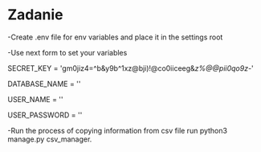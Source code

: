 # Zadanie
-Create .env file for env variables and place it in the settings root

-Use next form to set your variables

SECRET_KEY = 'gm0jiz4=^b&y9b^1xz@bji)!@co0iiceeg&_z%@@pii0qo9z-_'

DATABASE_NAME = ''

USER_NAME = ''

USER_PASSWORD = ''


-Run the process of copying information from csv file run python3 manage.py csv_manager.
